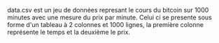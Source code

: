 data.csv est un jeu de données represant le cours du bitcoin sur 1000 minutes avec une mesure du prix par minute. Celui ci se presente sous forme d'un tableau à 2 colonnes et 1000 lignes, la première colonne représente le temps et la deuxième le prix.

